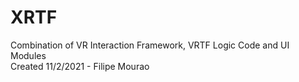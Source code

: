 # XRTF
Combination of VR Interaction Framework, VRTF Logic Code and UI Modules
<br>
Created 11/2/2021 - Filipe Mourao
